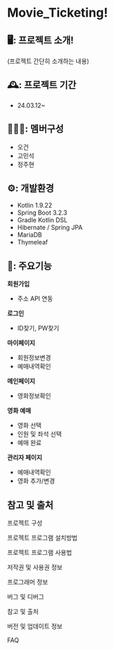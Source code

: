 # Movie_Ticketing!

## 🖥️: 프로젝트 소개!
(프로젝트 간단히 소개하는 내용)
## 🕰️: 프로젝트 기간
- 24.03.12~
## 🧑‍🤝‍🧑: 멤버구성
- 오건
- 고민석
- 정주현

## ⚙️: 개발환경
- Kotlin 1.9.22
- Spring Boot 3.2.3
- Gradle Kotlin DSL
- Hibernate / Spring JPA
- MariaDB
- Thymeleaf

## 📌: 주요기능
__회원가입__
  - 주소 API 연동

__로그인__
  - ID찾기, PW찾기
    
__마이페이지__
  - 회원정보변경
  - 예매내역확인
    
__메인페이지__
  - 영화정보확인
    
__영화 예매__
  - 영화 선택
  - 인원 및 좌석 선택
  - 예매 완료
    
__관리자 페이지__
  - 예매내역확인
  - 영화 추가/변경
    
## 참고 및 출처
프로젝트 구성

프로젝트 프로그램 설치방법

프로젝트 프로그램 사용법

저작권 및 사용권 정보

프로그래머 정보

버그 및 디버그

참고 및 출처

버전 및 업데이트 정보

FAQ

